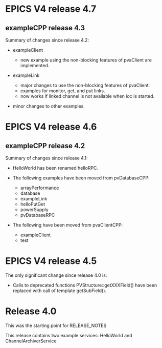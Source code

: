 
EPICS V4 release 4.7
====================

exampleCPP release 4.3
----------------------

Summary of changes since release 4.2:

* exampleClient
  * new example using the non-blocking features of pvaClient are implemented.

* exampleLink
  * major changes to use the non-blocking features of pvaClient.
  * examples for monitor, get, and put links.
  * now works if linked channel is not available when ioc is started.

* minor changes to other examples.





EPICS V4 release 4.6
====================

exampleCPP release 4.2
----------------------

Summary of changes since release 4.1:

* HelloWorld has been renamed helloRPC.

* The following examples have been moved from pvDatabaseCPP:
  * arrayPerformance
  * database
  * exampleLink
  * helloPutGet
  * powerSupply
  * pvDatabaseRPC

* The following have been moved from pvaClientCPP:
  * exampleClient
  * test


EPICS V4 release 4.5
========================

The only significant change since release 4.0 is:

* Calls to deprecated functions PVStructure::getXXXField() have been replaced
  with call of template getSubField().


Release 4.0
===========

This was the starting point for RELEASE_NOTES

This release contains two example services: HelloWorld and 
ChannelArchiverService


